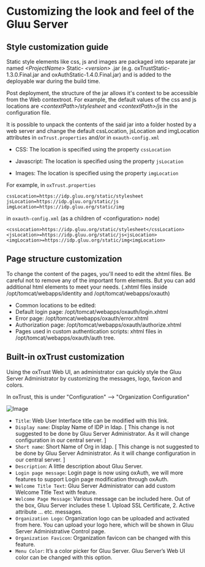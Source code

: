 # Customizing the look and feel of the Gluu Server 

## Style customization guide

Static style elements like css, js and images are packaged into separate jar named
_\<ProjectName\>_ Static- _\<version\>_ .jar (e.g. oxTrustStatic-1.3.0.Final.jar and oxAuthStatic-1.4.0.Final.jar) and is added to the deployable
war during the build time.

Post deployment, the structure of the jar allows it's context to be accessible from the Web contextroot.
For example, the default values of the css and js locations are *\<contextPath\>/stylesheet* and
*\<contextPath\>/js* in the configuration file.

It is possible to unpack the contents of the said jar into a folder hosted by a web server
and change the default cssLocation, jsLocation and imgLocation attributes in `oxTrust.properties` and/or in `oxauth-config.xml`

* CSS: The location is specified using the property `cssLocation`

* Javascript: The location is specified using the property `jsLocation`

* Images: The location is specified using the property `imgLocation`

For example, in `oxTrust.properties`

```
cssLocation=https://idp.gluu.org/static/stylesheet
jsLocation=https://idp.gluu.org/static/js
imgLocation=https://idp.gluu.org/static/img
```

in `oxauth-config.xml`
(as a children of \<configuration\> node)

```
<cssLocation>https://idp.gluu.org/static/stylesheet</cssLocation>
<jsLocation>=https://idp.gluu.org/static/js<jsLocation>
<imgLocation>=https://idp.gluu.org/static/img<imgLocation>
```

## Page structure customization

To change the content of the pages, you'll need to edit the xhtml files. Be careful
not to remove any of the important form elements. But you can add additional html
elements to meet your needs. (.xhtml files inside /opt/tomcat/webapps/identity and /opt/tomcat/webapps/oxauth)

* Common locations to be edited:
* Default login page: /opt/tomcat/webapps/oxauth/login.xhtml
* Error page: /opt/tomcat/webapps/oxauth/error.xhtml
* Authorization page: /opt/tomcat/webapps/oxauth/authorize.xhtml
* Pages used in custom authentication scripts: xhtml files in /opt/tomcat/webapps/oxauth/auth tree.

## Built-in oxTrust customization

Using the oxTrust Web UI, an administrator can quickly style the Gluu Server Administrator
by customizing the messages, logo, favicon and colors.

In oxTrust, this is under "Configuration" --> "Organization Configuration"

![Image](https://raw.githubusercontent.com/GluuFederation/docs/master/sources/img/WebUI_modification/oxtrust/oxTrust_GUI_mod_configuration_overview.png?raw=true)

* `Title`: Web User Interface title can be modified with this link. 
* `Display name`: Display Name of IDP in ldap. [ This change is not suggested to be done by Gluu Server Administrator. As it will change configuration in our central server. ]
* `Short name`: Short Name of Org in ldap. [ This change is not suggested to be done by Gluu Server Administrator. As it will change configuration in our central server. ]
* `Description`: A little description about Gluu Server.
* `Login page message`: Login page is now using oxAuth, we will more features to support Login page modification through oxAuth. 
* `Welcome Title Text`: Gluu Server Administrator can add custom Welcome Title Text with feature.
* `Welcome Page Message`: Various message can be included here. Out of the box, Gluu Server includes these 1. Upload SSL Certificate, 2. Active attribute … etc. messages.
* `Organization Logo`: Organization logo can be uploaded and activated from here.
You can upload your logo here, which will be shown in Gluu Server Administrative
Control page. 
* `Organization Favicon`: Organization favicon can be changed with this feature. 
* `Menu Color`: It’s a color picker for Gluu Server. Gluu Server’s Web UI color can be changed with this option.
